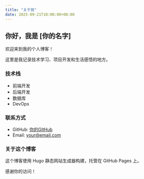 ```yaml
---
title: "关于我"
date: 2025-09-21T10:00:00+08:00
---
```


## 你好，我是 [你的名字]

欢迎来到我的个人博客！

这里是我记录技术学习、项目开发和生活感悟的地方。

### 技术栈

- 前端开发
- 后端开发
- 数据库
- DevOps

### 联系方式

- GitHub: [你的GitHub](https://github.com/yourusername)
- Email: your@email.com

### 关于这个博客

这个博客使用 Hugo 静态网站生成器构建，托管在 GitHub Pages 上。

感谢你的访问！